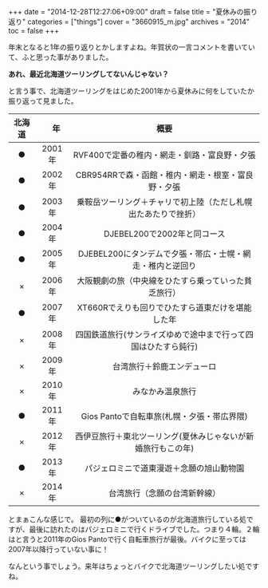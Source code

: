 +++
date = "2014-12-28T12:27:06+09:00"
draft = false
title = "夏休みの振り返り"
categories = ["things"]
cover = "3660915_m.jpg"
archives = "2014"
toc = false
+++

年末となると1年の振り返りとかしますよね。年賀状の一言コメントを書いていて、ふと思った事がありました。

**あれ、最近北海道ツーリングしてないんじゃない？**

と言う事で、北海道ツーリングをはじめた2001年から夏休みに何をしていたか振り返って見ました。

|北海道|　年 | 概要 |
| :---: | :---: | :---: |
| ● | 2001年 | RVF400で定番の稚内・網走・釧路・富良野・夕張 |
| ● | 2002年 | CBR954RRで森・函館・稚内・網走・根室・富良野・夕張 |
| ● | 2003年 | 乗鞍岳ツーリング＋チャリで初上陸（ただし札幌出たあたりで挫折） |
| ● | 2004年 | DJEBEL200で2002年と同コース |
| ● | 2005年 | DJEBEL200にタンデムで夕張・帯広・士幌・網走・稚内と逆回り |
| × | 2006年 | 大阪観劇の旅（中央線をひたすら乗っていった貧乏旅行） |
| ● | 2007年 | XT660Rでえりも回りでひたすら道東だけを堪能した年 |
| × | 2008年 | 四国鉄道旅行(サンライズゆめで途中まで行って四国はひたすら鈍行) |
| × | 2009年 | 台湾旅行＋鈴鹿エンデューロ |
| × | 2010年 | みなかみ温泉旅行 |
| ● | 2011年 | Gios Pantoで自転車旅(札幌・夕張・帯広界隈) |
| × | 2012年 | 西伊豆旅行＋東北ツーリング(夏休みじゃないが新婚旅行もこの年) |
| ● | 2013年 | パジェロミニで道東漫遊＋念願の旭山動物園 |
| × | 2014年 | 台湾旅行（念願の台湾新幹線） |

とまぁこんな感じで。
最初の列に●がついているのが北海道旅行している処ですが、最後に訪れたのはパジェロミニで行くドライブでした。つまり４輪。２輪はと言うと2011年のGios Pantoで行く自転車旅行が最後。バイクに至っては2007年以降行っていない事に！

なんという事でしょう。来年はちょっとバイクで北海道ツーリングしたい処ですね。

